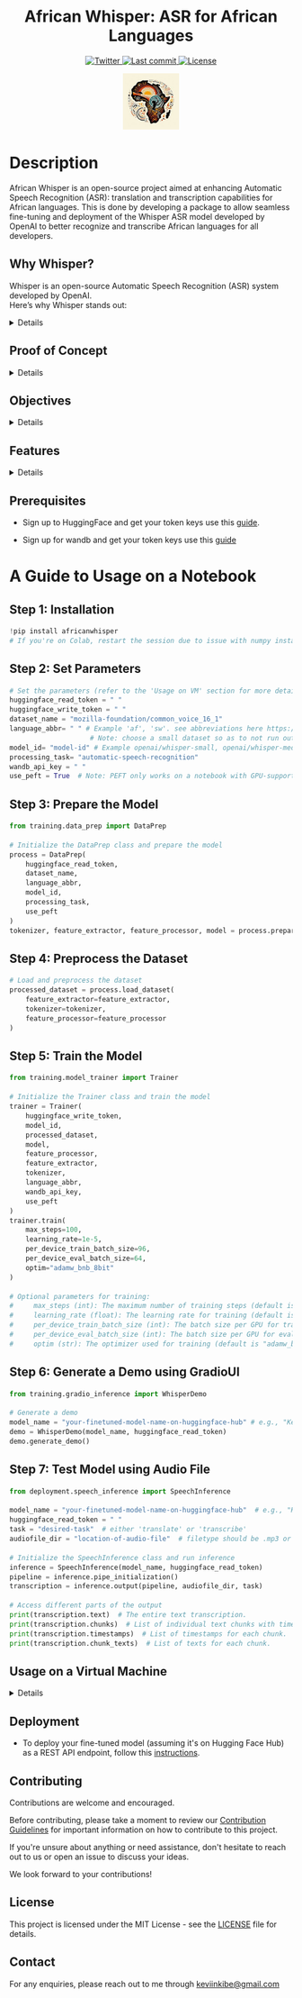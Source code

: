 <h1 align="center">African Whisper: ASR for African Languages</h1>

<p align="center">
  <a href="https://twitter.com/AfriWhisper">
    <img src="https://img.shields.io/twitter/follow/AfriWhisper?style=social" alt="Twitter">
  </a>
  <a href="https://github.com/KevKibe/African-Whisper/commits/">
    <img src="https://img.shields.io/github/last-commit/KevKibe/African-Whisper?" alt="Last commit">
  </a>
  <a href="https://github.com/KevKibe/African-Whisper/blob/main/LICENSE">
    <img src="https://img.shields.io/github/license/KevKibe/African-Whisper?" alt="License">
  </a>

  

</p>

<p align="center">
    <img src= "image.png" width="100">
</p>

# Description
African Whisper is an open-source project aimed at enhancing Automatic Speech Recognition (ASR): translation and transcription capabilities for African languages. 
This is done by developing a package to allow seamless fine-tuning and deployment of the Whisper ASR model developed by OpenAI to better recognize and transcribe African languages for all developers.

## Why Whisper?

Whisper is an open-source Automatic Speech Recognition (ASR) system developed by OpenAI.<br> 
Here’s why Whisper stands out:
<details>

  - **Extensive Training Data**: Trained on 680,000 hours of multilingual and multitask(translation and transcription) supervised data from the web.

  - **Sequence-based Understanding**: Unlike Word2Vec, which lacks sequential context, Whisper considers the full sequence of spoken words, ensuring accurate context and nuance recognition.

  - **Simplification for Developers**: Using Whisper, developers can deploy one model for transcribing a multitude of languages, including underrepresented ones, without sacrificing quality or context.

  For more details, you can refer to the [Whisper ASR model paper](https://cdn.openai.com/papers/whisper.pdf).

</details>



## Proof of Concept
<details>

  A successful proof of concept has been achieved by fine-tuning the Whisper-small model using a Google Colab Notebook and tested on an audiofile to test the performance. The results were promising, indicating the potential of this approach for ASR in African languages. You can explore the process and results in detail in the [repository](https://github.com/KevKibe/Finetuning-WhisperSmall-LoRA-Swahili)

</details>

## Objectives
<details>

To develop a quick-to-use fine-tuning and deployment pipeline utilizing audio datasets by the [Mozilla Foundation](https://commonvoice.mozilla.org/en), eventually having Automatic Speech Recognition (ASR) for African languages just as good as other non-African languages.

</details>

## Features

<details>
  
  1. Fine-tune a version of [whisper](https://huggingface.co/collections/openai/whisper-release-6501bba2cf999715fd953013) on any dataset from [Mozilla's](https://huggingface.co/mozilla-foundation) Common Voice datasets.

  2. View your training run metrics on [Wandb](https://wandb.ai/).

  3. Test your fine-tuned model using Gradio UI.

  4. Deploy a REST API endpoint fro transcription of Audio files.

  5. Containerize your REST API endpoint and push to DockerHub.
</details>

## Prerequisites

- Sign up to HuggingFace and get your token keys use this [guide](https://huggingface.co/docs/hub/en/security-tokens).

- Sign up for wandb and get your token keys use this [guide](https://app.wandb.ai/login?signup=true)


# A Guide to Usage on a Notebook

## Step 1: Installation

```python
!pip install africanwhisper
# If you're on Colab, restart the session due to issue with numpy installation on colab.
```

## Step 2: Set Parameters

```python
# Set the parameters (refer to the 'Usage on VM' section for more details)
huggingface_read_token = " "
huggingface_write_token = " "
dataset_name = "mozilla-foundation/common_voice_16_1" 
language_abbr= " " # Example 'af', 'sw'. see abbreviations here https://huggingface.co/datasets/mozilla-foundation/common_voice_16_1. 
                    # Note: choose a small dataset so as to not run out of memory,
model_id= "model-id" # Example openai/whisper-small, openai/whisper-medium
processing_task= "automatic-speech-recognition" 
wandb_api_key = " "
use_peft = True  # Note: PEFT only works on a notebook with GPU-support.

```

## Step 3: Prepare the Model
```python
from training.data_prep import DataPrep

# Initialize the DataPrep class and prepare the model
process = DataPrep(
    huggingface_read_token,
    dataset_name,
    language_abbr,
    model_id,
    processing_task,
    use_peft
)
tokenizer, feature_extractor, feature_processor, model = process.prepare_model()

```

## Step 4: Preprocess the Dataset
```python
# Load and preprocess the dataset
processed_dataset = process.load_dataset(
    feature_extractor=feature_extractor,
    tokenizer=tokenizer,
    feature_processor=feature_processor
)
```

## Step 5: Train the Model

```python
from training.model_trainer import Trainer

# Initialize the Trainer class and train the model
trainer = Trainer(
    huggingface_write_token,
    model_id,
    processed_dataset,
    model,
    feature_processor,
    feature_extractor,
    tokenizer,
    language_abbr,
    wandb_api_key,
    use_peft
)
trainer.train(
    max_steps=100,
    learning_rate=1e-5,
    per_device_train_batch_size=96,
    per_device_eval_batch_size=64,
    optim="adamw_bnb_8bit"
)

# Optional parameters for training:
#     max_steps (int): The maximum number of training steps (default is 100).
#     learning_rate (float): The learning rate for training (default is 1e-5).
#     per_device_train_batch_size (int): The batch size per GPU for training (default is 96).
#     per_device_eval_batch_size (int): The batch size per GPU for evaluation (default is 64).
#     optim (str): The optimizer used for training (default is "adamw_bnb_8bit")

```

## Step 6: Generate a Demo using GradioUI
```python
from training.gradio_inference import WhisperDemo

# Generate a demo
model_name = "your-finetuned-model-name-on-huggingface-hub" # e.g., "KevinKibe/whisper-small-af"
demo = WhisperDemo(model_name, huggingface_read_token)
demo.generate_demo()
```

## Step 7: Test Model using Audio File

```python
from deployment.speech_inference import SpeechInference

model_name = "your-finetuned-model-name-on-huggingface-hub"  # e.g., "KevinKibe/whisper-small-af"
huggingface_read_token = " "
task = "desired-task"  # either 'translate' or 'transcribe'
audiofile_dir = "location-of-audio-file"  # filetype should be .mp3 or .wav

# Initialize the SpeechInference class and run inference
inference = SpeechInference(model_name, huggingface_read_token)
pipeline = inference.pipe_initialization()
transcription = inference.output(pipeline, audiofile_dir, task)

# Access different parts of the output
print(transcription.text)  # The entire text transcription.
print(transcription.chunks)  # List of individual text chunks with timestamps.
print(transcription.timestamps)  # List of timestamps for each chunk.
print(transcription.chunk_texts)  # List of texts for each chunk.

```

## Usage on a Virtual Machine

<details>

  - Clone the Repository: Clone or download the application code to your local machine.
  ```
  git clone https://github.com/KevKibe/African-Whisper.git
  ```

  - Create a virtual environment for the project and activate it.
  ```
  python3 -m venv env
  source venv/bin/activate
  ```

  - Install dependencies by running this command
  ```
  pip install -r requirements.txt
  ```
  - Navigate to:
  ```
  cd src
  ```

  - To start the training , use the following command:
  ```
  python -m training.main \
      --huggingface_read_token YOUR_HUGGING_FACE_READ_TOKEN_HERE \
      --huggingface_write_token YOUR_HUGGING_FACE_WRITE_TOKEN_HERE \
      --dataset_name DATASET_NAME \
      --language_abbr LANGUAGE_ABBREVIATION \
      --model_id MODEL_ID \
      --processing_task PROCESSING_TASK \
      --wandb_api_key YOUR_WANDB_API_KEY_HERE \
      --use_peft 
  ```
  Here's a short description of each argument used in the command:

  - **--huggingface_read_token**: Your Hugging Face authentication token for read access. It allows you to download datasets and models from Hugging Face.

  - **--huggingface_push_token**: Your Hugging Face authentication token for write access. It's used for uploading models to your Hugging Face account.

  - **--dataset_name**: The name of the dataset you wish to use for training. Example: 'mozilla-foundation/common_voice_16_1'. This should match the dataset's identifier on the Hugging Face Datasets Hub.

  - **--language_abbr**: The abbreviation of the language for the dataset you're using. Example: 'sw' for Swahili. This is used to specify the language variant of the dataset if it supports multiple languages.

  - **--model_id**: Identifier for the pre-trained model you wish to fine-tune. Example: 'openai/whisper-small'. This should match the model's identifier on the Hugging Face Model Hub.

  - **--processing_task**: Specifies the task for which the model is being trained. Example: 'transcribe'. This defines the objective of the model training, such as transcribing audio to text.

  - **--wandb_api_key**: Your Weights & Biases (W&B) API key. This is used for logging and tracking the training process if you're using W&B for experiment tracking.

  - **--use_peft**: Add this flag to fine-tune using PEFT method and omit it to do full fine-tuning. PEFT only works on a notbeook with GPU-support.

  ## Inference

  - To get inference from your fine-tuned model, follow these steps:

  - Ensure that ffmpeg is installed by running the following commands:
  ```
  # on Ubuntu or Debian
  sudo apt update && sudo apt install ffmpeg

  # on Arch Linux
  sudo pacman -S ffmpeg

  # on MacOS using Homebrew (https://brew.sh/)
  brew install ffmpeg

  # on Windows using Chocolatey (https://chocolatey.org/)
  choco install ffmpeg

  # on Windows using Scoop (https://scoop.sh/)
  scoop install ffmpeg
  ```

  - To get the Gradio inference URL:
  ```
  python -m training.gradio_demo \
      --model_name YOUR_FINETUNED-MODEL \
      --huggingface_read_token YOUR_HUGGING_FACE_READ_TOKEN_HERE \
  ```
  - **--model_name**: Name of the fine-tuned model to use in your huggingfacehub repo. This should match the model's identifier on the Hugging Face Model Hub.
  - **--huggingface_read_token**: Your Hugging Face authentication token for read access. It allows you to download datasets and models from Hugging Face.

</details>

## Deployment

- To deploy your fine-tuned model (assuming it's on Hugging Face Hub) as a REST API endpoint, follow this [instructions](https://github.com/KevKibe/African-Whisper/blob/master/DOCS/deployment.md).


## Contributing 
Contributions are welcome and encouraged.

Before contributing, please take a moment to review our [Contribution Guidelines](https://github.com/KevKibe/African-Whisper/blob/master/DOCS/CONTRIBUTING.md) for important information on how to contribute to this project.

If you're unsure about anything or need assistance, don't hesitate to reach out to us or open an issue to discuss your ideas.

We look forward to your contributions!


## License
This project is licensed under the MIT License - see the [LICENSE](https://github.com/KevKibe/African-Whisper/blob/main/LICENSE) file for details.

## Contact
For any enquiries, please reach out to me through keviinkibe@gmail.com